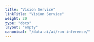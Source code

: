 ```yaml
---
title: "Vision Service"
linkTitle: "Vision Service"
weight: 20
type: "docs"
layout: "empty"
canonical: "/data-ai/ai/run-inference/"
---
```

